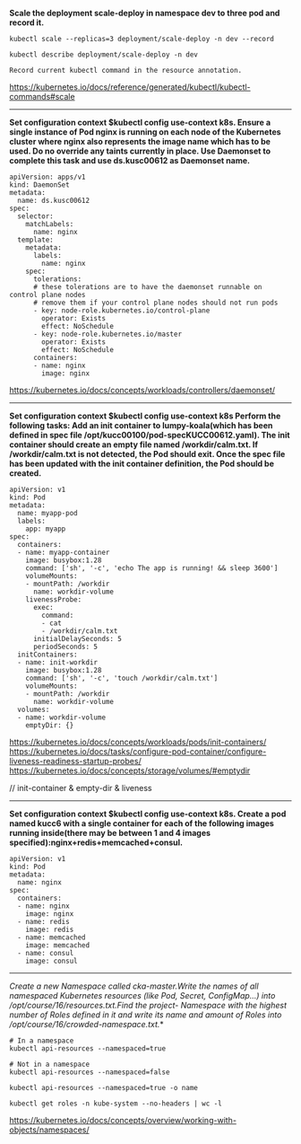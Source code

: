 **Scale the deployment scale-deploy in namespace dev to three pod and record it.**

```
kubectl scale --replicas=3 deployment/scale-deploy -n dev --record

kubectl describe deployment/scale-deploy -n dev

Record current kubectl command in the resource annotation.
```

https://kubernetes.io/docs/reference/generated/kubectl/kubectl-commands#scale

---

**Set configuration context $kubectl config use-context k8s. Ensure a single instance of Pod nginx is running on each node of the Kubernetes cluster where nginx also represents the image name which has to be used. Do no override any taints currently in place. Use Daemonset to complete this task and use ds.kusc00612 as Daemonset name.**

```
apiVersion: apps/v1
kind: DaemonSet
metadata:
  name: ds.kusc00612
spec:
  selector:
    matchLabels:
      name: nginx
  template:
    metadata:
      labels:
        name: nginx
    spec:
      tolerations:
      # these tolerations are to have the daemonset runnable on control plane nodes
      # remove them if your control plane nodes should not run pods
      - key: node-role.kubernetes.io/control-plane
        operator: Exists
        effect: NoSchedule
      - key: node-role.kubernetes.io/master
        operator: Exists
        effect: NoSchedule
      containers:
      - name: nginx
        image: nginx
```
https://kubernetes.io/docs/concepts/workloads/controllers/daemonset/

---

**Set configuration context $kubectl config use-context k8s Perform the following tasks: Add an init container to lumpy-koala(which has been defined in spec file /opt/kucc00100/pod-specKUCC00612.yaml). The init container should create an empty file named /workdir/calm.txt. If /workdir/calm.txt is not detected, the Pod should exit. Once the spec file has been updated with the init container definition, the Pod should be created.**

```
apiVersion: v1
kind: Pod
metadata:
  name: myapp-pod
  labels:
    app: myapp
spec:
  containers:
  - name: myapp-container
    image: busybox:1.28
    command: ['sh', '-c', 'echo The app is running! && sleep 3600']
    volumeMounts:
    - mountPath: /workdir
      name: workdir-volume
    livenessProbe:
      exec:
        command:
        - cat
        - /workdir/calm.txt
      initialDelaySeconds: 5
      periodSeconds: 5
  initContainers:
  - name: init-workdir
    image: busybox:1.28
    command: ['sh', '-c', 'touch /workdir/calm.txt']
    volumeMounts:
    - mountPath: /workdir
      name: workdir-volume
  volumes:
  - name: workdir-volume
    emptyDir: {}
```
https://kubernetes.io/docs/concepts/workloads/pods/init-containers/
https://kubernetes.io/docs/tasks/configure-pod-container/configure-liveness-readiness-startup-probes/
https://kubernetes.io/docs/concepts/storage/volumes/#emptydir

// init-container & empty-dir & liveness

---

**Set configuration context $kubectl config use-context k8s. Create a pod named kucc6 with a single container for each of the following images running inside(there may be between 1 and 4 images specified):nginx+redis+memcached+consul.**


```
apiVersion: v1
kind: Pod
metadata:
  name: nginx
spec:
  containers:
  - name: nginx
    image: nginx
  - name: redis
    image: redis
  - name: memcached
    image: memcached
  - name: consul
    image: consul
```

---

**Create a new Namespace called cka-master.Write the names of all namespaced Kubernetes resources (like Pod, Secret, ConfigMap...) into /opt/course/16/resources.txt.Find the project-* Namespace with the highest number of Roles defined in it and write its name and amount of Roles into /opt/course/16/crowded-namespace.txt.**

```
# In a namespace
kubectl api-resources --namespaced=true

# Not in a namespace
kubectl api-resources --namespaced=false

kubectl api-resources --namespaced=true -o name

kubectl get roles -n kube-system --no-headers | wc -l
```

https://kubernetes.io/docs/concepts/overview/working-with-objects/namespaces/
